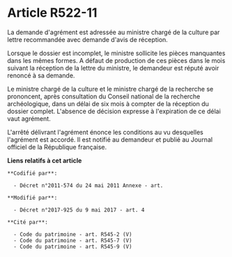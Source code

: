 # Article R522-11

La demande d'agrément est adressée au ministre chargé de la culture par lettre recommandée avec demande d'avis de réception.

Lorsque le dossier est incomplet, le ministre sollicite les pièces manquantes dans les mêmes formes. A défaut de production
de ces pièces dans le mois suivant la réception de la lettre du ministre, le demandeur est réputé avoir renoncé à sa demande.

Le ministre chargé de la culture et le ministre chargé de la recherche se prononcent, après consultation du Conseil national
de la recherche archéologique, dans un délai de six mois à compter de la réception du dossier complet. L'absence de décision
expresse à l'expiration de ce délai vaut agrément.

L'arrêté délivrant l'agrément énonce les conditions au vu desquelles l'agrément est accordé. Il est notifié au demandeur et
publié au Journal officiel de la République française.

**Liens relatifs à cet article**

	**Codifié par**:

	  - Décret n°2011-574 du 24 mai 2011 Annexe - art.

	**Modifié par**:

	  - Décret n°2017-925 du 9 mai 2017 - art. 4

	**Cité par**:

	  - Code du patrimoine - art. R545-2 (V)
	  - Code du patrimoine - art. R545-7 (V)
	  - Code du patrimoine - art. R545-9 (V)
